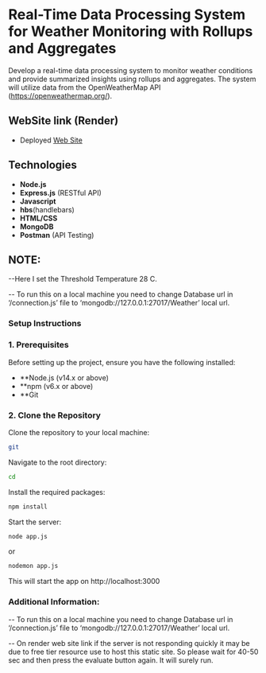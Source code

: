 # Real-Time Data Processing System for Weather Monitoring with Rollups and Aggregates

Develop a real-time data processing system to monitor weather conditions and provide summarized insights using rollups and aggregates. The system will utilize data from the OpenWeatherMap API (https://openweathermap.org/).

## WebSite link (Render)
- Deployed  [Web Site](https://greatweathermonitering.onrender.com)




## Technologies
- **Node.js**
- **Express.js** (RESTful API)
- **Javascript**
- **hbs**(handlebars)
- **HTML/CSS**
- **MongoDB**
- **Postman** (API Testing)

## NOTE:

--Here I set the Threshold Temperature 28 C.

-- To run this on a local machine you need to change Database url in ‘/connection.js’ file to 
‘mongodb://127.0.0.1:27017/Weather’ local url.

### Setup Instructions

### 1. Prerequisites
Before setting up the project, ensure you have the following installed:

- **Node.js (v14.x or above)
- **npm (v6.x or above)
- **Git

### 2. Clone the Repository
Clone the repository to your local machine:
```bash
git 
```

Navigate to the root directory:
```bash
cd 
```
Install the required packages:
```bash
npm install
```

Start the  server:
```bash
node app.js
```
or
```bash
nodemon app.js
```

This will start the app on http://localhost:3000

### Additional Information:

-- To run this on a local machine you need to change Database url in ‘/connection.js’ file to 
‘mongodb://127.0.0.1:27017/Weather’ local url.

-- On render web site link if the server is not responding quickly it may be due to free tier resource use to host this static site. So please wait for 40-50 sec and then press the evaluate button again. It will surely run.
